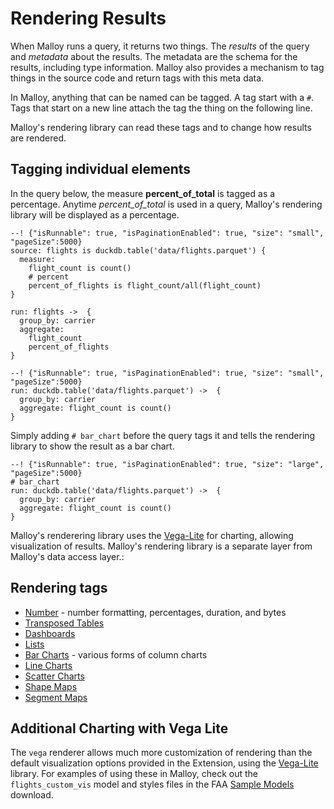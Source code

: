 # Rendering Results

When Malloy runs a query, it returns two things.  The *results* of the query and *metadata* about the results.  The metadata are the schema for the results, including type information.  Malloy also provides a mechanism to tag things in the source code and return tags with this meta data. 

In Malloy, anything that can be named can be tagged.  A tag start with a `#`.  Tags that start on a new line attach the tag the thing on the following line.

Malloy's rendering library can read these tags and to change how results are rendered.

## Tagging individual elements
In the query below, the measure **percent_of_total** is tagged as a percentage.  Anytime *percent_of_total* is used in a query, Malloy's rendering library will be displayed as a percentage.

```malloy
--! {"isRunnable": true, "isPaginationEnabled": true, "size": "small", "pageSize":5000}
source: flights is duckdb.table('data/flights.parquet') {
  measure:
    flight_count is count()
    # percent
    percent_of_flights is flight_count/all(flight_count)
}

run: flights ->  {
  group_by: carrier
  aggregate: 
    flight_count 
    percent_of_flights
}
```

```malloy
--! {"isRunnable": true, "isPaginationEnabled": true, "size": "small", "pageSize":5000}
run: duckdb.table('data/flights.parquet') ->  {
  group_by: carrier
  aggregate: flight_count is count()
}
```

Simply adding `# bar_chart` before the query tags it and tells the rendering library to show the result as a bar chart.

```malloy
--! {"isRunnable": true, "isPaginationEnabled": true, "size": "large", "pageSize":5000}
# bar_chart
run: duckdb.table('data/flights.parquet') ->  {
  group_by: carrier
  aggregate: flight_count is count()
}
```

Malloy's renderering library uses the [Vega-Lite](https://vega.github.io/vega-lite/) for charting, allowing visualization of results. Malloy's rendering library is a separate layer from Malloy's data access layer.:

## Rendering tags

* [Number](numbers.md) - number formatting, percentages, duration, and bytes
* [Transposed Tables](transpose.md)
* [Dashboards](dashboard.md) 
* [Lists](lists.md)
* [Bar Charts](bar_charts.md) - various forms of column charts 
* [Line Charts](charts_line_chart.md) 
* [Scatter Charts](scatter_charts.md)
* [Shape Maps](shape_maps.md)
* [Segment Maps](segment_maps.md)


## Additional Charting with Vega Lite
The `vega` renderer allows much more customization of rendering than the default visualization options provided in the Extension, using the [Vega-Lite](https://vega.github.io/vega-lite/) library. For examples of using these in Malloy, check out the `flights_custom_vis` model and styles files in the FAA [Sample Models](../samples.md) download.
